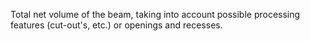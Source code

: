 Total net volume of the beam, taking into account possible processing features (cut-out's, etc.) or openings and recesses.
